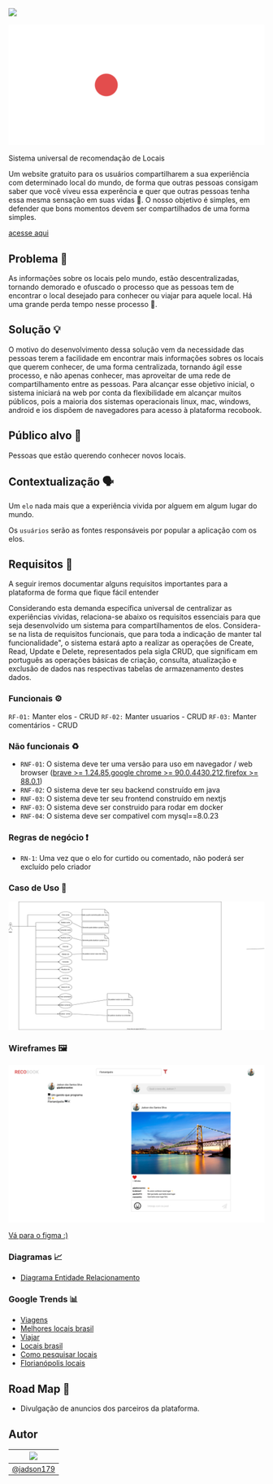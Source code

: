
![](https://img.shields.io/badge/Status-InDevelopment-gree)


![](images/Banner1512x720.svg)


Sistema universal de recomendação de Locais 

Um website gratuito para os usuários compartilharem a sua experiência com determinado local do mundo, de forma que outras pessoas consigam saber que você viveu essa experência e quer que outras pessoas tenha essa mesma sensação em suas vidas 🥰. O nosso objetivo é simples, em defender que bons momentos devem ser compartilhados de uma forma simples.

[acesse aqui](https://recobook.com.br)


## Problema 🤦

As informações sobre os locais pelo mundo, estão descentralizadas, tornando demorado e ofuscado o processo que as pessoas tem de encontrar o local desejado para conhecer ou viajar para aquele local. Há uma grande perda tempo nesse processo 🐌.

## Solução 💡

O motivo do desenvolvimento dessa solução vem da necessidade das pessoas terem a facilidade em encontrar mais informações sobres os locais que querem conhecer, de uma forma centralizada, tornando ágil esse processo, e não apenas conhecer, mas aproveitar de uma rede de compartilhamento entre as pessoas. Para alcançar esse objetivo inicial, o sistema iniciará na web por conta da flexibilidade em alcançar  muitos públicos, pois a maioria dos sistemas operacionais linux, mac, windows, android e ios  dispõem de navegadores para acesso à plataforma recobook. 


## Público alvo 🎯

Pessoas que estão querendo conhecer novos locais. 


## Contextualização 🗣

Um `elo` nada mais que a experiência vivida por alguem em algum lugar do mundo.

Os `usuários` serão as fontes responsáveis por popular a aplicação com os elos.


## Requisitos 📜

A seguir iremos documentar alguns requisitos importantes para a plataforma de forma que fique fácil entender 


Considerando esta demanda específica universal de centralizar as experiências vividas, relaciona-se abaixo os requisitos essenciais para que seja desenvolvido um sistema para compartilhamentos de elos. Considera-se na lista de requisitos funcionais, que para toda a indicação de manter tal funcionalidade", o sistema estará apto a realizar as operações de Create, Read, Update e Delete, representados pela sigla CRUD, que significam em português as operações básicas de criação, consulta, atualização e exclusão de dados nas respectivas tabelas de armazenamento destes dados.


### Funcionais ⚙️

`RF-01:` Manter elos - CRUD
`RF-02:` Manter usuarios - CRUD
`RF-03:` Manter comentários - CRUD
 
### Não funcionais ♻️

- `RNF-01`: O sistema deve ter uma versão para uso em navegador / web browser ([brave >= 1.24.85](https://brave.com/pt/),[google chrome >= 90.0.4430.212](https://www.google.com/intl/pt-BR/chrome/),[firefox >= 88.0.1](https://www.mozilla.org/pt-BR/firefox/new/))
- `RNF-02`: O sistema deve ter seu backend construído em java
- `RNF-03`: O sistema deve ter seu frontend construído em nextjs
- `RNF-03`: O sistema deve ser construido para rodar em docker
- `RNF-04`: O sistema deve ser compativel com mysql==8.0.23


### Regras de negócio ❗️

- `RN-1`: Uma vez que o elo for curtido ou comentado, não poderá ser excluído pelo criador


### Caso de Uso 🤸

[![](images/usecases.svg)](https://raw.githubusercontent.com/jadson179/recobook/main/images/usecases.svg)

### Wireframes 🖼

[![](images/PaginaPrincipal.svg)](https://www.figma.com/file/I9X2Xs0EJeO7Zp2ejWcGFr/Untitled?node-id=15%3A32)

[Vá para o figma :)](https://www.figma.com/file/I9X2Xs0EJeO7Zp2ejWcGFr/Untitled?node-id=15%3A32)


### Diagramas 📈

- [Diagrama Entidade Relacionamento](https://raw.githubusercontent.com/recobook/recobook/main/images/database_recobook.svg)


### Google Trends 📊

- [Viagens](https://trends.google.com.br/trends/explore?q=Viagens&geo=BR)
- [Melhores locais brasil](https://trends.google.com.br/trends/explore?geo=BR&q=Melhores%20locais%20brasil)
- [Viajar](https://trends.google.com.br/trends/explore?geo=BR&q=Viajar)
- [Locais brasil](https://trends.google.com.br/trends/explore?geo=BR&q=locais%20brasil)
- [Como pesquisar locais](https://trends.google.com.br/trends/explore?geo=BR&q=Como%20pesquisar%20locais)
- [Florianópolis locais](https://trends.google.com.br/trends/explore?geo=BR&q=Florian%C3%B3polis%20locais)
## Road Map 🤑

- Divulgação de anuncios dos parceiros da plataforma.

## Autor

|<img src="https://avatars3.githubusercontent.com/u/42282908?s=60&v=4" width="60">|
|:-:|
|[@jadson179](https://github.com/jadson179)|